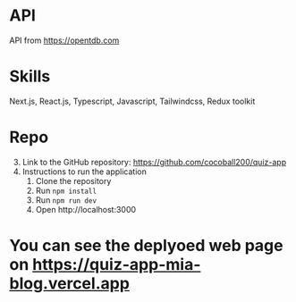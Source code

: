 # API

API from https://opentdb.com

# Skills

Next.js, React.js, Typescript, Javascript, Tailwindcss, Redux toolkit

# Repo

3. Link to the GitHub repository: https://github.com/cocoball200/quiz-app
4. Instructions to run the application
   1. Clone the repository
   2. Run `npm install`
   3. Run `npm run dev`
   4. Open http://localhost:3000

# You can see the deplyoed web page on https://quiz-app-mia-blog.vercel.app

